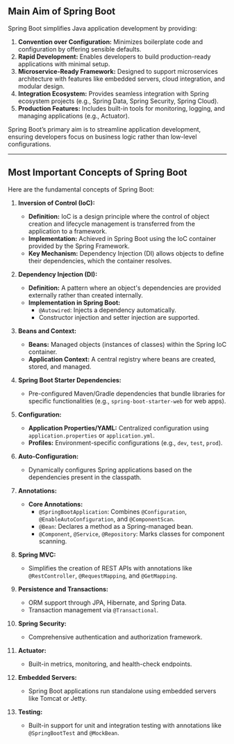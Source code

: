 ## Main Aim of Spring Boot

Spring Boot simplifies Java application development by providing:
1. **Convention over Configuration:** Minimizes boilerplate code and configuration by offering sensible defaults.
2. **Rapid Development:** Enables developers to build production-ready applications with minimal setup.
3. **Microservice-Ready Framework:** Designed to support microservices architecture with features like embedded servers, cloud integration, and modular design.
4. **Integration Ecosystem:** Provides seamless integration with Spring ecosystem projects (e.g., Spring Data, Spring Security, Spring Cloud).
5. **Production Features:** Includes built-in tools for monitoring, logging, and managing applications (e.g., Actuator).

Spring Boot’s primary aim is to streamline application development, ensuring developers focus on business logic rather than low-level configurations.

---

## Most Important Concepts of Spring Boot

Here are the fundamental concepts of Spring Boot:

1. **Inversion of Control (IoC):**
    - **Definition:** IoC is a design principle where the control of object creation and lifecycle management is transferred from the application to a framework.
    - **Implementation:** Achieved in Spring Boot using the IoC container provided by the Spring Framework.
    - **Key Mechanism:** Dependency Injection (DI) allows objects to define their dependencies, which the container resolves.

2. **Dependency Injection (DI):**
    - **Definition:** A pattern where an object's dependencies are provided externally rather than created internally.
    - **Implementation in Spring Boot:**
        - `@Autowired`: Injects a dependency automatically.
        - Constructor injection and setter injection are supported.

3. **Beans and Context:**
    - **Beans:** Managed objects (instances of classes) within the Spring IoC container.
    - **Application Context:** A central registry where beans are created, stored, and managed.

4. **Spring Boot Starter Dependencies:**
    - Pre-configured Maven/Gradle dependencies that bundle libraries for specific functionalities (e.g., `spring-boot-starter-web` for web apps).

5. **Configuration:**
    - **Application Properties/YAML:** Centralized configuration using `application.properties` or `application.yml`.
    - **Profiles:** Environment-specific configurations (e.g., `dev`, `test`, `prod`).

6. **Auto-Configuration:**
    - Dynamically configures Spring applications based on the dependencies present in the classpath.

7. **Annotations:**
    - **Core Annotations:**
        - `@SpringBootApplication`: Combines `@Configuration`, `@EnableAutoConfiguration`, and `@ComponentScan`.
        - `@Bean`: Declares a method as a Spring-managed bean.
        - `@Component`, `@Service`, `@Repository`: Marks classes for component scanning.

8. **Spring MVC:**
    - Simplifies the creation of REST APIs with annotations like `@RestController`, `@RequestMapping`, and `@GetMapping`.

9. **Persistence and Transactions:**
    - ORM support through JPA, Hibernate, and Spring Data.
    - Transaction management via `@Transactional`.

10. **Spring Security:**
    - Comprehensive authentication and authorization framework.

11. **Actuator:**
    - Built-in metrics, monitoring, and health-check endpoints.

12. **Embedded Servers:**
    - Spring Boot applications run standalone using embedded servers like Tomcat or Jetty.

13. **Testing:**
    - Built-in support for unit and integration testing with annotations like `@SpringBootTest` and `@MockBean`.

